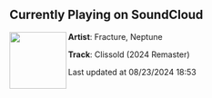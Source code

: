 ## Currently Playing on SoundCloud

[<img align="left" width="100" src="https://i1.sndcdn.com/artworks-b6taYmWo3kAt-0-t500x500.jpg">](https://soundcloud.com/fracture-official/clissold-2024-remaster?in=saxurn/sets/drop-that-zero)

**Artist**: Fracture, Neptune 

**Track**: Clissold (2024 Remaster)

Last updated at 08/23/2024 18:53
